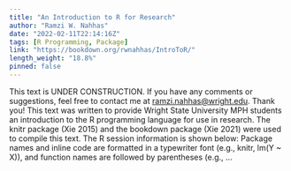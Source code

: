 ```yaml
---
title: "An Introduction to R for Research"
author: "Ramzi W. Nahhas"
date: "2022-02-11T22:14:16Z"
tags: [R Programming, Package]
link: "https://bookdown.org/rwnahhas/IntroToR/"
length_weight: "18.8%"
pinned: false
---
```


This text is UNDER CONSTRUCTION. If you have any comments or suggestions, feel free to contact me at ramzi.nahhas@wright.edu. Thank you! This text was written to provide Wright State University MPH students an introduction to the R programming language for use in research. The knitr package (Xie 2015) and the bookdown package (Xie 2021) were used to compile this text. The R session information is shown below: Package names and inline code are formatted in a typewriter font (e.g., knitr, lm(Y ~ X)), and function names are followed by parentheses (e.g., ...
